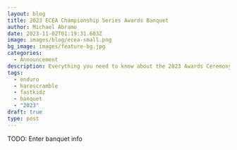 ```yaml
---
layout: blog
title: 2023 ECEA Championship Series Awards Banquet
author: Michael Abramo
date: 2023-11-02T01:19:31.603Z
image: images/blog/ecea-small.png
bg_image: images/feature-bg.jpg
categories:
  - Announcement
description: Everything you need to know about the 2023 Awards Ceremony and Banquet
tags:
  - enduro
  - harescramble
  - fastkidz
  - banquet
  - "2023"
draft: true
type: post
---
```

TODO: Enter banquet info